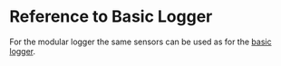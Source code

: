 # Reference to Basic Logger

For the modular logger the same sensors can be used as for the [basic logger](../../01_Basic_Logger/04_Sensors/README.md).


